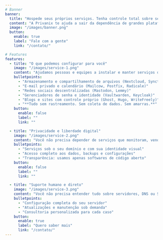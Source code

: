 ```yaml
---
# Banner
banner:
  title: "Hospede seus próprios serviços. Tenha controle total sobre seus dados."
  content: "A Privanix te ajuda a sair da dependência de grandes plataformas, instalando e mantendo soluções auto-hospedadas sob seu próprio domínio e servidor."
  image: "/images/banner.png"
  button:
    enable: true
    label: "Fale com a gente"
    link: "/contato/"

# Features
features:
  - title: "O que podemos configurar para você"
    image: "/images/service-1.png"
    content: "Ajudamos pessoas e equipes a instalar e manter serviços de código aberto, sob controle total. Você usa, a gente cuida da parte técnica."
    bulletpoints:
      - "Armazenamento e compartilhamento de arquivos (Nextcloud, Syncthing)"
      - "E-mail privado e calendário (Mailcow, Postfix, Radicale)"
      - "Redes sociais descentralizadas (Mastodon, Lemmy)"
      - "Gerenciadores de senha e identidade (Vaultwarden, Keycloak)"
      - "Blogs e sites com controle próprio (Ghost, Hugo, WriteFreely)"
      - "**Tudo sem rastreamento. Sem coleta de dados. Sem amarras.**"
    button:
      enable: false
      label: ""
      link: ""

  - title: "Privacidade e liberdade digital"
    image: "/images/service-2.png"
    content: "Você não precisa depender de serviços que monitoram, vendem ou bloqueiam seus dados. Na Privanix, cada solução parte de um princípio simples: os dados são seus."
    bulletpoints:
      - "Serviços sob o seu domínio e com sua identidade visual"
      - "Acesso completo aos dados, backups e configurações"
      - "Transparência: usamos apenas softwares de código aberto"
    button:
      enable: false
      label: ""
      link: ""

  - title: "Suporte humano e direto"
    image: "/images/service-3.png"
    content: "Você não precisa entender tudo sobre servidores, DNS ou SSL. A gente resolve isso para você — com explicações claras e suporte direto."
    bulletpoints:
      - "Configuração completa do seu servidor"
      - "Atualizações e manutenção sob demanda"
      - "Consultoria personalizada para cada caso"
    button:
      enable: true
      label: "Quero saber mais"
      link: "/contato/"
---
```

